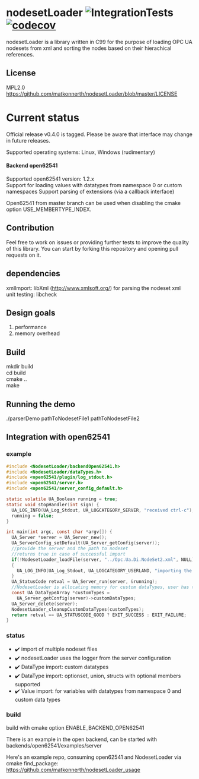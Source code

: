 # nodesetLoader ![IntegrationTests](https://github.com/matkonnerth/nodesetLoader/workflows/IntegrationTests/badge.svg) [![codecov](https://codecov.io/gh/matkonnerth/nodesetLoader/branch/master/graph/badge.svg?token=2VCWKLKFJL)](https://codecov.io/gh/matkonnerth/nodesetLoader)
nodesetLoader is a library written in C99 for the purpose of loading OPC UA nodesets from xml and sorting the nodes based on their hierachical references.

## License
MPL2.0 https://github.com/matkonnerth/nodesetLoader/blob/master/LICENSE

# Current status
Official release v0.4.0 is tagged. Please be aware that interface may change in future releases.

Supported operating systems: Linux, Windows (rudimentary)

#### Backend open62541

Supported open62541 version: 1.2.x \
Support for loading values with datatypes from namespace 0 or custom namespaces
Support parsing of extensions (via a callback interface)

Open62541 from master branch can be used when disabling the cmake option USE_MEMBERTYPE_INDEX.

## Contribution
Feel free to work on issues or providing further tests to improve the quality of this library. You can start by forking this repository and opening pull requests on it.

## dependencies
xmlImport: libXml (http://www.xmlsoft.org/) for parsing the nodeset xml \
unit testing: libcheck

## Design goals
1) performance
2) memory overhead

## Build
mkdir build \
cd build \
cmake .. \
make

## Running the demo
./parserDemo pathToNodesetFile1 pathToNodesetFile2
  
## Integration with open62541

### example

```c
#include <NodesetLoader/backendOpen62541.h>
#include <NodesetLoader/dataTypes.h>
#include <open62541/plugin/log_stdout.h>
#include <open62541/server.h>
#include <open62541/server_config_default.h>

static volatile UA_Boolean running = true;
static void stopHandler(int sign) {
  UA_LOG_INFO(UA_Log_Stdout, UA_LOGCATEGORY_SERVER, "received ctrl-c");
  running = false;
}

int main(int argc, const char *argv[]) {
  UA_Server *server = UA_Server_new();
  UA_ServerConfig_setDefault(UA_Server_getConfig(server));
  //provide the server and the path to nodeset
  //returns true in case of successful import
  if(!NodesetLoader_loadFile(server, "../Opc.Ua.Di.NodeSet2.xml", NULL))
  {
    UA_LOG_INFO(UA_Log_Stdout, UA_LOGCATEGORY_USERLAND, "importing the xml nodeset failed");
  }
  UA_StatusCode retval = UA_Server_run(server, &running);
  //NodesetLoader is allocating memory for custom dataTypes, user has to manually clean up
  const UA_DataTypeArray *customTypes =
    UA_Server_getConfig(server)->customDataTypes;
  UA_Server_delete(server);
  NodesetLoader_cleanupCustomDataTypes(customTypes);
  return retval == UA_STATUSCODE_GOOD ? EXIT_SUCCESS : EXIT_FAILURE;
}
```

### status
* :heavy_check_mark: import of multiple nodeset files
* :heavy_check_mark: nodesetLoader uses the logger from the server configuration
* :heavy_check_mark: DataType import: custom datatypes
* :heavy_check_mark: DataType import: optionset, union, structs with optional members supported
* :heavy_check_mark: Value import: for variables with datatypes from namespace 0 and custom data types

### build

build with cmake option ENABLE_BACKEND_OPEN62541

There is an example in the open backend, can be started with
backends/open62541/examples/server <pathToNodeset>

Here's an example repo, consuming open62541 and NodesetLoader via cmake find_package:
https://github.com/matkonnerth/nodesetLoader_usage
